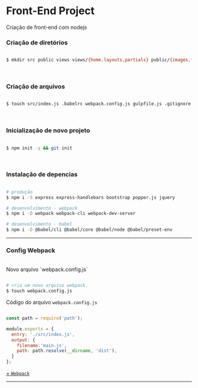 # Front-End Project

  Criação de front-end com nodejs

### Criação de diretórios
```sh

$ mkdir src public views views/{home,layouts,partials} public/{images,fonts,scripts,styles}

```
<br>

### Criação de arquivos
```sh

$ touch src/index.js .babelrc webpack.config.js gulpfile.js .gitignore README.md

```
<br>

### Inicialização de novo projeto
```sh

$ npm init -y && git init  

```
<br>


### Instalação de depencias
```sh

# produção
$ npm i -S express express-handlebars bootstrap popper.js jquery  

# desenvolvimento - webpack
$ npm i -D webpack webpack-cli webpack-dev-server

# desenvolvimento - babel
$ npm i -D @babel/cli @babel/core @babel/node @babel/preset-env

```
<hr>

### Config Webpack
<br>
Novo arquivo `webpack.config.js`

```sh

# cria um novo arquivo webpack.
$ touch webpack.config.js

```
Código do arquivo `webpack.config.js`

```js

const path = require('path');

module.exports = {
  entry: './src/index.js',
  output: {
    filename:'main.js',
    path: path.resolve(__dirname, 'dist'),
  }
};

```
[+ `Webpack`](./docs/WEBPACK.md)
<hr>
